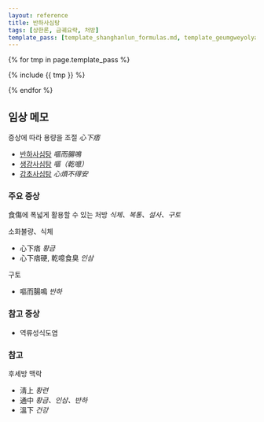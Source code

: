 ```yaml
---
layout: reference
title: 반하사심탕
tags: [상한론, 금궤요략, 처방]
template_pass: [template_shanghanlun_formulas.md, template_geumgweyolyag_formulas.md, template_etc_formulas.md]
---
```



{% for tmp in page.template_pass %}

{% include {{ tmp }} %}

{% endfor %}

## 임상 메모

증상에 따라 용량을 조절 _心下痞_
* [반하사심탕]({{site.formulaurl}}/반하사심탕) _嘔而腸鳴_
* [생강사심탕]({{site.formulaurl}}/생강사심탕) _嘔（乾噫）_
* [감초사심탕]({{site.formulaurl}}/감초사심탕) _心煩不得安_

### 주요 증상

食傷에 폭넓게 활용할 수 있는 처방 _식체、복통、설사、구토_

소화불량、식체
* 心下痞 _황금_
* 心下痞硬, 乾噫食臭 _인삼_

구토
* 嘔而腸鳴 _반하_


### 참고 증상

* 역류성식도염

### 참고

후세방 맥락
* 淸上 _황련_
* 通中 _황금、인삼、반하_
* 溫下 _건강_
